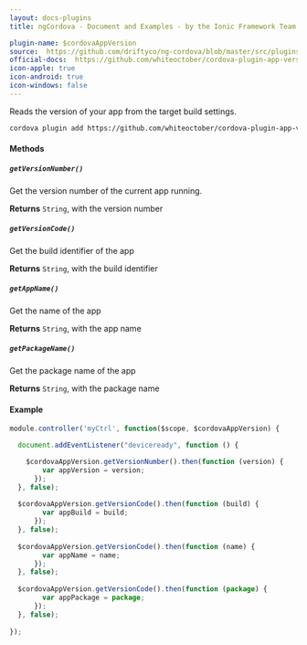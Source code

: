 ```yaml
---
layout: docs-plugins
title: ngCordova - Document and Examples - by the Ionic Framework Team

plugin-name: $cordovaAppVersion
source:  https://github.com/driftyco/ng-cordova/blob/master/src/plugins/appVersion.js
official-docs:  https://github.com/whiteoctober/cordova-plugin-app-version
icon-apple: true
icon-android: true
icon-windows: false
---
```


Reads the version of your app from the target build settings.

```bash
cordova plugin add https://github.com/whiteoctober/cordova-plugin-app-version.git
```

#### Methods

##### `getVersionNumber()`

Get the version number of the current app running.

**Returns**  `String`, with the version number

##### `getVersionCode()`

Get the build identifier of the app

**Returns**  `String`, with the build identifier

##### `getAppName()`

Get the name of the app

**Returns**  `String`, with the app name

##### `getPackageName()`

Get the package name of the app

**Returns**  `String`, with the package name

#### Example

```javascript
module.controller('myCtrl', function($scope, $cordovaAppVersion) {

  document.addEventListener("deviceready", function () {

    $cordovaAppVersion.getVersionNumber().then(function (version) {
        var appVersion = version;
      });
  }, false);
  
  $cordovaAppVersion.getVersionCode().then(function (build) {
        var appBuild = build;
      });
  }, false);
  
  $cordovaAppVersion.getVersionCode().then(function (name) {
        var appName = name;
      });
  }, false);
  
  $cordovaAppVersion.getVersionCode().then(function (package) {
        var appPackage = package;
      });
  }, false);
  
});
```
